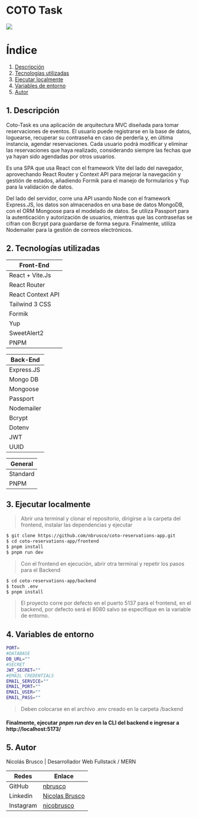 # COTO Task

![](https://i.imgur.com/ll13OQl.png)

# Índice

1. [Descripción](#description-es)
2. [Tecnologías utilizadas](#technologies-es)
3. [Ejecutar localmente](#run-es)
4. [Variables de entorno](#env-es)
5. [Autor](#author-es)

<a name="description-es"></a>

## 1. Descripción

Coto-Task es una aplicación de arquitectura MVC diseñada para tomar reservaciones de eventos. El usuario puede registrarse en la base de datos, loguearse, recuperar su contraseña en caso de perderla y, en última instancia, agendar reservaciones. Cada usuario podrá modificar y eliminar las reservaciones que haya realizado, considerando siempre las fechas que ya hayan sido agendadas por otros usuarios.

Es una SPA que usa React con el framework Vite del lado del navegador, aprovechando React Router y Context API para mejorar la navegación y gestión de estados, añadiendo Formik para el manejo de formularios y Yup para la validación de datos.

Del lado del servidor, corre una API usando Node con el framework Express.JS, los datos son almacenados en una base de datos MongoDB, con el ORM Mongoose para el modelado de datos. Se utiliza  Passport para la autenticación y autorización de usuarios, mientras que las contraseñas se cifran con Bcrypt para guardarse de forma segura. Finalmente, utiliza Nodemailer para la gestión de correos electrónicos.

<a name="technologies-es"></a>

## 2. Tecnologías utilizadas

| Front-End         |
| ----------------- |
| React + Vite.Js   |
| React Router      |
| React Context API |
| Tailwind 3 CSS    |
| Formik            |
| Yup               |
| SweetAlert2       |
| PNPM              |

| Back-End          |
| ----------------- |
| Express.JS        |
| Mongo DB          |
| Mongoose          |
| Passport          |
| Nodemailer        |
| Bcrypt            |
| Dotenv            |
| JWT               |
| UUID              |

| General           |
| ----------------- |
| Standard          |
| PNPM              |

<a name="run-es"></a>

## 3. Ejecutar localmente

> Abrir una terminal y clonar el repositorio, dirigirse a la carpeta del frontend, instalar las dependencias y ejecutar
```bash
$ git clone https://github.com/nbrusco/coto-reservations-app.git
$ cd coto-reservations-app/frontend
$ pnpm install
$ pnpm run dev
```
> Con el frontend en ejecución, abrir otra terminal y repetir los pasos para el Backend
```bash
$ cd coto-reservations-app/backend
$ touch .env
$ pnpm install
```

> El proyecto corre por defecto en el puerto 5137 para el frontend, en el backend, por defecto será el 8080 salvo se especifique en la variable de entorno.

<a name="env-es"></a>

## 4. Variables de entorno

```bash
PORT=
#DATABASE
DB_URL=""
#SECRET
JWT_SECRET=""
#EMAIL CREDENTIALS
EMAIL_SERVICE=""
EMAIL_PORT=""
EMAIL_USER=""
EMAIL_PASS=""
```
> Deben colocarse en el archivo .env creado en la carpeta /backend

#### Finalmente, ejecutar *pnpm run dev* en la CLI del backend e ingresar a http://localhost:5173/

<a name="author-es"></a>

## 5. Autor

Nicolás Brusco | Desarrollador Web Fullstack / MERN

|Redes | Enlace |
|---------------------------|----------------|
|GitHub |[nbrusco](https://github.com/nbrusco) |
|Linkedin |[Nicolas Brusco](https://www.linkedin.com/in/nicolasbrusco)|
|Instagram |[nicobrusco](https://instagram.com/nicobrusco)